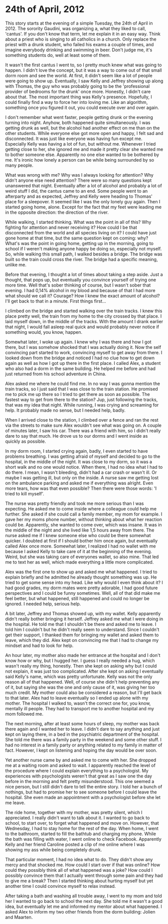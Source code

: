 # 24th of April, 2012

This story starts at the evening of a simple Tuesday, the 24th of April in 2012. The sorority Gaudini, was organizing a, what they liked to call, 'cantus'. If you don't know that term, let me explain it in an easy way. Think about a priest who is singing to all catholics in a church. Only replace the priest with a drunk student, who failed his exams a couple of times, and imagine everybody drinking and swimming in beer. Don't judge me, it's something students do, well at least some of them.

It wasn't the first cantus I went to, so I pretty much knew what was going to happen. I didn't love the concept, but it was a way to come out of that small dorm room and see the world. At first, it didn't seem like a lot of people were going to show up. Eventually, I saw Kelly and Jeffrey showing up along with Thomas, the guy who was probably going to be the 'professional provider of bedrooms for the drunk' once more. Honestly, I didn't care about that. The most important thing was Kelly's presence. Hopefully, I could finally find a way to force her into loving me. Like an algorithm, something once you figured it out, you could execute over and over again.

I don't remember what went faster, people getting drunk or the evening turning into night. Anyhow, both happened quite simultaneously. I was getting drunk as well, but the alcohol had another effect on me than on the other students. While everyone else got more open and happy, I felt sad and disconnected. It was just like everyone was having fun except me. Especially Kelly was having a lot of fun, but without me. Whenever I tried getting close to her, she ignored me and made it pretty clear she wanted me to bother someone else. Apparently no one else wanted to be bothered by me. It's ironic how lonely a person can be while being surrounded by so many people.

What was wrong with me? Why was I always looking for attention? Why didn't anyone else need attention? There were so many questions kept unanswered that night. Eventually after a lot of alcohol and probably a lot of weird stuff I did, the cantus came to an end. Some people went to an afterparty and as expected, Jeffrey and Kelly were heading to Thomas' place for a sleepover. It seemed like I was the only lonely guy again. Then I started going home, alone. Except for the fact that my feet were leading me in the opposite direction: the direction of the river.

While walking, I started thinking. What was the point in all of this? Why fighting for attention and never receiving it? How could I be that disconnected from the world and all species living on it? I could have just gone home at that time, but the same question kept on coming: why? What's was the point in going home, getting up in the morning, going to school if I weren't making anyone happy be doing so, especially not myself. So, while walking this small path, I walked besides a bridge. The bridge was built so the train could cross the river. The bridge had a specific meaning, unlike me.

Before that evening, I thought a lot of times about taking a step aside. Just a thought, that pops up, but eventually you convince yourself of trying one more time. Well that's sober thinking of course, but I wasn't sober that evening. I had 0,14% alcohol in my blood and because of that I had more what should we call it? Courage? How I knew the exact amount of alcohol? I'll get back to that in a minute. First things first...

I climbed on the bridge and started walking over the train tracks. I knew this place pretty well, the train from my home to the city crossed by that place. I laid myself down, in the middle of the tracks. With the amount I drank earlier that night, I would fall asleep real quick and would probably never notice if something would, you know, happen.

Somewhat later, I woke up again. I knew why I was there and how I got there, but I was somehow shocked that I was actually doing it. Now the self convincing part started to work, convincing myself to get away from there. I looked down from the bridge and noticed I had no clue how to get down again as well as how I got up there in the first place. I called Alex, a student who also had a dorm in the same building. He helped me before and had just returned from his school adventure in China.

Alex asked me where he could find me. In no way I was gonna mention the train tracks, so I just said that I was close to the train station. He promised me to pick me up there so I tried to get there as soon as possible. The fastest way to get from there to the station? Jup, just following the tracks, that was my idea that night. While running, I was crying and screaming for help. It probably made no sense, but I needed help, badly.

When I arrived close to the station, I climbed over a fence and ran the rest via the streets to make sure Alex wouldn't see what was going on. A couple of minutes later, I saw his car. There was a friend with him, so I didn't really dare to say that much. He drove us to our dorms and I went inside as quickly as possible.

In my dorm room, I started crying again, badly, I even started to have problems breathing. I was getting afraid of myself and decided to go to the hospital, in the middle of the night. It was close to my dorm, so it was a short walk and no one would notice. When there, I had no idea what I had to do there. I mean, I wasn't bleeding, didn't had a car crash or wasn't ill. Or maybe I was getting ill, but only on the inside. A nurse saw me getting lost on the ambulance parking and asked me if everything was alright. Even more tears, how was that even possible? Then there were those words: 'I tried to kill myself'.

The nurse was pretty friendly and took me more serious than I was expecting. He asked me to come inside where a colleague could help me further. She asked if she could call a family member, my mom for example. I gave her my moms phone number, without thinking about what her reaction could be. Apparently, she wanted to come over, which was insane. It was in the middle of the night and she lived like 1,5 hours away from there. The nurse asked me if I knew someone else who could be there somewhat quicker. I doubted at first if I should bother him once again, but eventually called Alex once more. Somewhat later, I realized I had no wallet with me because I asked Kelly to take care of it at the beginning of the evening. Weird, but she was taking care of everyones wallet, so also mine. That led me to text her as well, which made everything a little more complicated.

Alex was the first one to show up and asked me what happened. I tried to explain briefly and he admitted he already thought something was up. He tried to get some sense into my head. Like why would I even think about it? I had good grades, my dorm mates were pretty adorable, I had good future perspectives and I could be funny sometimes. Well, all of that did make me feel better, but what happened, still happened and could no longer be ignored. I needed help, serious help.

A bit later, Jeffrey and Thomas showed up, with my wallet. Kelly apparently didn't really bother bringing it herself. Jeffrey asked me what I were doing in the hospital. He told me that I shouldn't be there and asked me to leave. I told him I couldn't but he didn't really seem to understand. Since I couldn't get their support, I thanked them for bringing my wallet and asked them to leave, which they did. Alex kept on convincing me that I had to change my mindset and had to look for help.

An hour later, my mother also made her entrance at the hospital and I don't know how or why, but I hugged her. I guess I really needed a hug, which wasn't really my thing, honestly. Then she kept on asking why but I could not explain, it was just too complicated. After she kept on asking I eventually said Kelly's name, which was pretty unfortunate. Kelly was not the only reason all of that happened. Well, of course she didn't help preventing any of it, but saying she was the one and only cause of it, was giving her too much credit. My mother could also be considered a reason, but I'll get back to that later. Alex had to leave eventually so I ended up alone with my mother. The hospital I walked to, wasn't the correct one for, you know, mentally ill people. They had to transport me to another hospital and my mom followed me.

The next morning, after at least some hours of sleep, my mother was back there again and I wanted her to leave. I didn't dare to say anything and just kept on laying there, in a bed in the psychiatric department of the hospital. She told me there was a family party in the weekend and some other stuff. I had no interest in a family party or anything related to my family in matter of fact. However, I kept on listening and hoping the day would be over soon.

Yet another nurse came by and asked me to come with her. She dropped me at a waiting room and asked to wait. I apparently reached the level of the procedure where I could explain everything to a psychologist. My experiences with psychologists weren't that great as I saw one the day before in the morning and felt pretty misunderstood. This one seemed a nice person, but I still didn't dare to tell the entire story. I told her a bunch of nothings, but had to promise her to see someone before I could leave the hospital. She even made an appointment with a psychologist before she let me leave.

The ride home, together with my mother, was pretty silent, which I appreciated. I really didn't want to talk about it. I wanted to go back to school, to start over, to forget what happened and move on. However, that Wednesday, I had to stay home for the rest of the day. When home, I went to the bathroom, started to fill the bathtub and charging my phone. While the bath was filling with water, I went online to check Facebook. Apparently Kelly and her friend Caroline posted a clip of me online where I was showing my ass while being completely drunk.

That particular moment, I had no idea what to do. They didn't show any mercy and that shocked me. How could I start over if that was online? How could they possibly think all of what happened was a joke? How could I possibly convince them that I actually went through some pain and they had to give me a break? Then I started thinking about hurting myself but yet another time I could convince myself to relax instead.

After taking a bath and washing all trouble away, I went to my mom and told her I wanted to go back to school the next day. She told me it wasn't a good idea, but eventually let me and informed my mentor about what happened. I asked Alex to inform my two other friends from the dorm building: Jolien and Maarten.
